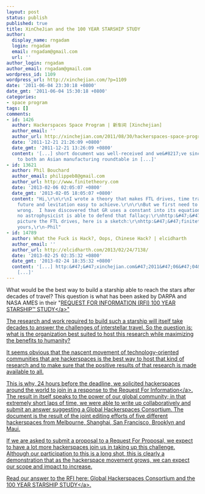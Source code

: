 ```yaml
---
layout: post
status: publish
published: true
title: XinCheJian and the 100 YEAR STARSHIP STUDY
author:
  display_name: rngadam
  login: rngadam
  email: rngadam@gmail.com
  url: ''
author_login: rngadam
author_email: rngadam@gmail.com
wordpress_id: 1109
wordpress_url: http://xinchejian.com/?p=1109
date: '2011-06-04 23:30:18 +0800'
date_gmt: '2011-06-04 15:30:18 +0800'
categories:
- space program
tags: []
comments:
- id: 1426
  author: Hackerspaces Space Program | 新车间 [Xinchejian]
  author_email: ''
  author_url: http://xinchejian.com/2011/08/30/hackerspaces-space-program/
  date: '2011-12-21 21:26:09 +0800'
  date_gmt: '2011-12-21 13:26:09 +0800'
  content: '[...] short document was well-received and we&#8217;ve since been invited
    to both an Asian manufacturing roundtable in [...]'
- id: 13621
  author: Phil Bouchard
  author_email: philippeb8@gmail.com
  author_url: http://www.finitetheory.com
  date: '2013-02-06 02:05:07 +0800'
  date_gmt: '2013-02-05 18:05:07 +0800'
  content: "Hi,\r\n\r\nI wrote a theory that makes FTL drives, time travel into the
    future and levitation easy to achieve.\r\n\r\nBut we first need to accept GR is
    wrong.  I have discovered that GR uses a constant into its equation:\r\nhttp:&#47;&#47;finitetheory.com&#47;paper.html\r\n\r\nAnd
    no astrophysicist is able to defend that fallacy:\r\nhttp:&#47;&#47;cosmoquest.org&#47;forum&#47;showthread.php&#47;141068-Who-is-responsible-for-the-constant-c-2-G-in-GR\r\n\r\nTo
    picture the FTL drives, here is a sketch:\r\nhttp:&#47;&#47;finitetheory.com&#47;files&#47;artificial-ftl.pdf\r\n\r\n\r\nSincerely
    yours,\r\n-Phil"
- id: 14789
  author: What the Fuck is Hack?, Oops, Chinese Hack? | elcidharth
  author_email: ''
  author_url: http://elcidharth.com/2013/02/24/7138/
  date: '2013-02-25 02:35:32 +0800'
  date_gmt: '2013-02-24 18:35:32 +0800'
  content: '[...] http:&#47;&#47;xinchejian.com&#47;2011&#47;06&#47;04&#47;xinchejian-and-the-100-year-starship-study&#47;,
    [...]'
---
```

<p>What would be the best way to build a starship able to reach the stars after decades of travel? This question is what has been asked by DARPA and NASA AMES in their "<a href="http:&#47;&#47;100yearstarshipstudy.com&#47;index.php?option=com_content&view=article&id=18">REQUEST FOR INFORMATION (RFI) 100 YEAR STARSHIP&trade; STUDY<&#47;a>"</p>
<p>The research and work required to build such a starship will itself take decades to answer the challenges of interstellar travel. So the question is: what is the organization best suited to host this research while maximizing the benefits to humanity?</p>
<p>It seems obvious that the nascent movement of technology-oriented communities that are hackerspaces is the best way to host that kind of research and to make sure that the positive results of that research is made available to all.</p>
<p>This is why, 24 hours before the deadline, we solicited hackerspaces around the world to join in a response to the <a href="http:&#47;&#47;100yearstarshipstudy.com&#47;index.php?option=com_content&view=article&id=18">Request For Information<&#47;a>.  The result in itself speaks to the power of our global community; in that extremely short laps of time, we were able to write up collaboratively and submit an answer suggesting a Global Hackerspaces Consortium.  The document is the result of the joint editing efforts of five different hackerspaces from Melbourne, Shanghai, San Francisco, Brooklyn and Maui.  </p>
<p>If we are asked to submit a proposal to a Request For Proposal, we expect to have a lot more hackerspaces join us in taking up this challenge.  Although our participation to this is a long shot, this is clearly a demonstration that as the hackerspace movement grows, we can expect our scope and impact to increase.</p>
<p>Read our answer to the RFI here: <a href='http:&#47;&#47;xinchejian.com&#47;2011&#47;06&#47;04&#47;xinchejian-and-the-100-year-starship-study&#47;globalhackerspacesconsortium&#47;' rel='attachment wp-att-1108'>Global Hackerspaces Consortium and the 100 YEAR STARSHIP STUDY<&#47;a>.</p>
